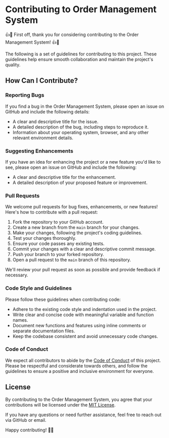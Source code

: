 # Contributing to Order Management System

👍🎉 First off, thank you for considering contributing to the Order Management System! 👍🎉

The following is a set of guidelines for contributing to this project. These guidelines help ensure smooth collaboration and maintain the project's quality.

## How Can I Contribute?

### Reporting Bugs

If you find a bug in the Order Management System, please open an issue on GitHub and include the following details:

- A clear and descriptive title for the issue.
- A detailed description of the bug, including steps to reproduce it.
- Information about your operating system, browser, and any other relevant environment details.

### Suggesting Enhancements

If you have an idea for enhancing the project or a new feature you'd like to see, please open an issue on GitHub and include the following:

- A clear and descriptive title for the enhancement.
- A detailed description of your proposed feature or improvement.

### Pull Requests

We welcome pull requests for bug fixes, enhancements, or new features! Here's how to contribute with a pull request:

1. Fork the repository to your GitHub account.
2. Create a new branch from the `main` branch for your changes.
3. Make your changes, following the project's coding guidelines.
4. Test your changes thoroughly.
5. Ensure your code passes any existing tests.
6. Commit your changes with a clear and descriptive commit message.
7. Push your branch to your forked repository.
8. Open a pull request to the `main` branch of this repository.

We'll review your pull request as soon as possible and provide feedback if necessary.

### Code Style and Guidelines

Please follow these guidelines when contributing code:

- Adhere to the existing code style and indentation used in the project.
- Write clear and concise code with meaningful variable and function names.
- Document new functions and features using inline comments or separate documentation files.
- Keep the codebase consistent and avoid unnecessary code changes.

### Code of Conduct

We expect all contributors to abide by the [Code of Conduct](CODE_OF_CONDUCT.md) of this project. Please be respectful and considerate towards others, and follow the guidelines to ensure a positive and inclusive environment for everyone.

## License

By contributing to the Order Management System, you agree that your contributions will be licensed under the [MIT License](LICENSE).

If you have any questions or need further assistance, feel free to reach out via GitHub or email.

Happy contributing! 🎉🎈